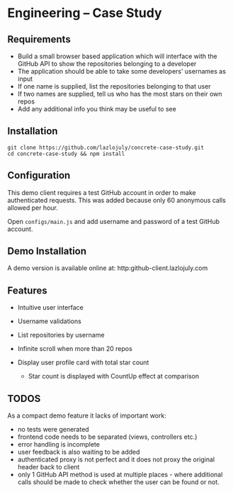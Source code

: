 # Engineering – Case Study

## Requirements

* Build a small browser based application which will interface with the GitHub
API to show the repositories belonging to a developer
* The application should be able to take some developers' usernames as input
* If one name is supplied, list the repositories belonging to that user
* If two names are supplied, tell us who has the most stars on their own repos
* Add any additional info you think may be useful to see

## Installation

```
git clone https://github.com/lazlojuly/concrete-case-study.git
cd concrete-case-study && npm install
```

## Configuration

This demo client requires a test GitHub account in order to make authenticated
requests. This was added because only 60 anonymous calls allowed per hour.

Open ```configs/main.js``` and add username and password of a test GitHub account.


## Demo Installation

A demo version is available online at: http:github-client.lazlojuly.com


## Features

* Intuitive user interface

* Username validations

* List repositories by username
 * Infinite scroll when more than 20 repos

* Display user profile card with total star count
  * Star count is displayed with CountUp effect at comparison

## TODOS

As a compact demo feature it lacks of important work:

* no tests were generated
* frontend code needs to be separated (views, controllers etc.)
* error handling is incomplete
* user feedback is also waiting to be added
* authenticated proxy is not perfect and it does not proxy the original header back to client
* only 1 GitHub API method is used at multiple places -
where additional calls should be made to check whether the user can be found or not. 
